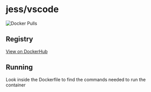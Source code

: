 # jess/vscode

![Docker Pulls](https://img.shields.io/docker/pulls/jess/vscode)



## Registry

[View on DockerHub](https://hub.docker.com/r/jess/vscode)

## Running

Look inside the Dockerfile to find the commands needed to run the container
